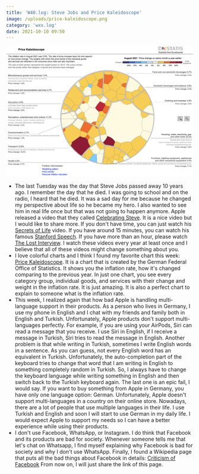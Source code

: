 ```yaml
---
title: 'W40.log: Steve Jobs and Price Kaleidoscope'
image: /uploads/price-kaleidoscope.png
category: 'wxx.log'
date: 2021-10-10 09:50
---
```


![Price Kaleidoscope](/uploads/price-kaleidoscope.png)

- The last Tuesday was the day that Steve Jobs passed away 10 years ago. I remember the day that he died. I was going to school and on the radio, I heard that he died. It was a sad day for me because he changed my perspective about life so he became my hero. I also wanted to see him in real life once but that was not going to happen anymore. Apple released a video that they called [Celebrating Steve](https://www.youtube.com/watch?v=CeSAjK2CBEA). It is a nice video but I would like to share more. If you don't have time, you can just watch his [Secrets of Life](https://www.youtube.com/watch?v=kYfNvmF0Bqw) video. If you have around 15 minutes, you can watch his famous [Stanford Speech](https://www.youtube.com/watch?v=UF8uR6Z6KLc). If you have more than an hour, please watch [The Lost Interview](https://www.amazon.com/Steve-Jobs-Lost-Interview/dp/B01IJD7156). I watch these videos every year at least once and I believe that all of these videos might change something about you.
- I love colorful charts and I think I found my favorite chart this week: [Price Kaleidoscope](https://service.destatis.de/Voronoi/PriceKaleidoscope.svg). It is a chart that is created by the German Federal Office of Statistics. It shows you the inflation rate, how it's changed comparing to the previous year. In just one chart, you see every category group, individual goods, and services with their change and weight in the inflation rate. It is just amazing. It is also a perfect chart to explain to someone what is the inflation rate.
- This week, I realized again that how bad Apple is handling multi-language support in their products. As a person who lives in Germany, I use my phone in English and I chat with my friends and family both in English and Turkish. Unfortunately, Apple products don't support multi-languages perfectly. For example, if you are using your AirPods, Siri can read a message that you receive. I use Siri in English, if I receive a message in Turkish, Siri tries to read the message in English. Another problem is that while writing in Turkish, sometimes I write English words in a sentence. As you can guess, not every English word has an equivalent in Turkish. Unfortunately, the auto-completion part of the keyboard tries to change that word that I am writing in English to something completely random in Turkish. So, I always have to change the keyboard language while writing something in English and then switch back to the Turkish keyboard again. The last one is an epic fail, I would say. If you want to buy something from Apple in Germany, you have only one language option: German. Unfortunately, Apple doesn't support multi-languages in a country on their online store. Nowadays, there are a lot of people that use multiple languages in their life. I use Turkish and English and soon I will start to use German in my daily life. I would expect Apple to support my needs so I can have a better experience while using their products.
- I don't use Facebook, WhatsApp, or Instagram. I do think that Facebook and its products are bad for society. Whenever someone tells me that let's chat on Whatsapp, I find myself explaining why Facebook is bad for society and why I don't use WhatsApp. Finally, I found a Wikipedia page that puts all the bad things about Facebook in details: [Criticism of Facebook](https://en.wikipedia.org/wiki/Criticism_of_Facebook) From now on, I will just share the link of this page.

